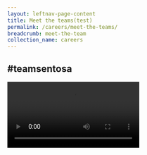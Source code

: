 ```yaml
---
layout: leftnav-page-content
title: Meet the teams(test)
permalink: /careers/meet-the-teams/
breadcrumb: meet-the-team
collection_name: careers
---
```

  <div class="col is-12" style="position: relative;">
<div><h2>#teamsentosa</h2></div>  
<div class="hero"></div>
   <div class="wave">
 </div>
  </div>
  <video controls>
  <source src="video/careers/test.mp4" type="video/mp4">
  Your browser does not support the video tag.
  </video>

